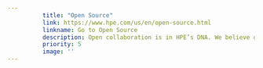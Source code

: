 ```yaml
---
          title: "Open Source"
          link: https://www.hpe.com/us/en/open-source.html
          linkname: Go to Open Source
          description: Open collaboration is in HPE’s DNA. We believe open source technologies and communities can help deliver innovative solutions securely and at scale.
          priority: 5
          image: ''
---
```


